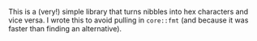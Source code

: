 This is a (very!) simple library that turns nibbles into hex characters and vice versa. I wrote this to avoid pulling in `core::fmt` (and because it was faster than finding an alternative).
